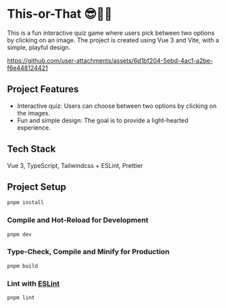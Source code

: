 # This-or-That 😎🤔🤠

This is a fun interactive quiz game where users pick between two options by clicking on an image. The project is created using Vue 3 and Vite, with a simple, playful design.

<!-- video preview -->
https://github.com/user-attachments/assets/6d1bf204-5ebd-4ac1-a2be-f6e448124421

## Project Features
- Interactive quiz: Users can choose between two options by clicking on the images.
- Fun and simple design: The goal is to provide a light-hearted experience.

## Tech Stack
Vue 3, TypeScript, Tailwindcss
+
ESLint, Prettier

## Project Setup

```sh
pnpm install
```

### Compile and Hot-Reload for Development

```sh
pnpm dev
```

### Type-Check, Compile and Minify for Production

```sh
pnpm build
```

### Lint with [ESLint](https://eslint.org/)

```sh
pnpm lint
```
